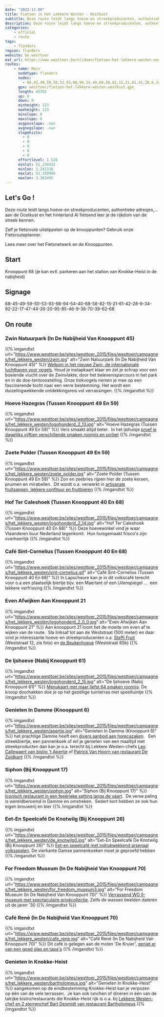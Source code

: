 ```yaml
---
date: "2022-11-09"
title: Fietsen in het Lekkere Westen - Oostkust
subtitle: Deze route leidt langs hoeve-en streekproducenten, authentieke adresjes,
description: Deze route leidt langs hoeve-en streekproducenten, authentieke adresjes,
categories:
    - official
    - route
tags:
    - flanders
region: flanders
website: be.westtoer
ext_url: https://www.westtoer.be/nl/doen/fietsen-het-lekkere-westen-oostkust
routes:
    - name: Main
      nodetype: flanders
      nodes:
        - 68,45,49,59,50,53,93,98,94,54,40,68,58,82,15,21,61,42,28,6,34,92,22,17,47,44,26,20,95,85,46,9,38,70,39,62,68
      gpx: westtoer/fietsen-het-lekkere-westen-oostkust.gpx
      length: 45785
      up: 0
      down: 0
      minheight: 123
      maxheight: 123
      minslope: 0
      maxslope: 0
      avgposslope: .nan
      avgnegslope: .nan
      slopehisto:
        - 0
        - 0
        - 0
        - 0
        - 0
      effortlevel: 1.526
      minlat: 51.234415
      minlon: 3.241338
      maxlat: 51.350499
      maxlon: 3.382495
---
```


## Let's Go ! 

Deze route leidt langs hoeve-en streekproducenten, authentieke adresjes,... aan de Oostkust en het hinterland   Al fietsend leer je de rijkdom van de streek kennen.

Zelf je fietsroute uitstippelen op de knooppunten? Gebruik onze Fietsrouteplanner.

Lees meer over het Fietsnetwerk en de Knooppunten.

## Start

Knooppunt 68 (je kan evtl. parkeren aan het station van Knokke-Heist in de nabijheid)

## Signage

68-45-49-59-50-53-93-98-94-54-40-68-58-82-15-21-61-42-28-6-34-92-22-17-47-44-26-20-95-85-46-9-38-70-39-62-68

## On route

### Zwin Natuurpark (In De Nabijheid Van Knooppunt 45)

{{% imgandtxt url="https://www.westtoer.be/sites/westtoer_2015/files/westtoer/campagnes/het_lekkere_westen/zwin.jpg" alt="Zwin Natuurpark (In De Nabijheid Van Knooppunt 45)" %}}
[Welkom in het nieuwe Zwin, de internationale luchthaven voor vogels](http://www.zwin.be). Houd je instapkaart klaar en zet je schrap voor een boeiende vlucht over de Zwinvlakte, door het belevenisparcours in het park en in de doe-tentoonstelling. Onze trekvogels nemen je mee op een fascinerende tocht naar een verre bestemming. Het wordt een duizelingwekkende ontdekkingsreis vol verrassingen.
{{% /imgandtxt %}}

### Hoeve Hazegras (Tussen Knooppunt 49 En 59)

{{% imgandtxt url="https://www.westtoer.be/sites/westtoer_2015/files/westtoer/campagnes/het_lekkere_westen/logohonderd_2_13.jpg" alt="Hoeve Hazegras (Tussen Knooppunt 49 En 59)" %}}
Vers smaakt altijd beter.  In het ijshuisje [proef je dagelijks vijftien verschillende smaken roomijs en sorbet](http://www.hazegras.be)
{{% /imgandtxt %}}

### Zoete Polder (Tussen Knooppunt 49 En 59)

{{% imgandtxt url="https://www.westtoer.be/sites/westtoer_2015/files/westtoer/campagnes/het_lekkere_westen/zoete_polder.jpg" alt="Zoete Polder (Tussen Knooppunt 49 En 59)" %}}
Zon en zeebries rijpen hier de zoete kersen, pruimen en mirabellen.  Dit wordt o.a. verwerkt in [artisanale fruitsappen, lekkere confituur en fruitbieren](http://www.zoetepolder.be)
{{% /imgandtxt %}}

### Hof Ter Caleshoek (Tussen Knooppunt 40 En 68)

{{% imgandtxt url="https://www.westtoer.be/sites/westtoer_2015/files/westtoer/campagnes/het_lekkere_westen/logohonderd_2_14.jpg" alt="Hof Ter Caleshoek (Tussen Knooppunt 40 En 68)" %}}
Deze hoevewinkel vind je waar Vlaanderen buur Nederland tegenkomt.  Hun huisgemaakt frisco's zijn overheerlijk
{{% /imgandtxt %}}

### Café Sint-Cornelius (Tussen Knooppunt 40 En 68)

{{% imgandtxt url="https://www.westtoer.be/sites/westtoer_2015/files/westtoer/campagnes/het_lekkere_westen/sint-cornelius.gif" alt="Café Sint-Cornelius (Tussen Knooppunt 40 En 68)" %}}
In Lapscheure kan je in dit volkscafé terecht voor o.a.een plaatselijk biertje bijv. een Maerlant of een Uilenspiegel ...  een lekkere verfrissing
{{% /imgandtxt %}}

### Even Afwijken Aan Knooppunt 21

{{% imgandtxt url="https://www.westtoer.be/sites/westtoer_2015/files/westtoer/campagnes/het_lekkere_westen/logohonderd_2_0_0.jpg" alt="Even Afwijken Aan Knooppunt 21" %}}
Aan knooppunt 21 loont het de moeite om even af te wijken van de route.  Sla linksaf tot aan de Weststraat (500 meter) en daar vind je interessante hoeve-en streekproducenten o.a. [Steffi Fruit](http://zoeken.onthaalopdeboerderij.be/steffi-fruit) (Weststraat 12, zie foto) en [de Beukenhoeve](http://zoeken.onthaalopdeboerderij.be/de-beukenhoeve) (Weststraat 65b)
{{% /imgandtxt %}}

### De Ijshoeve (Nabij Knooppunt 61)

{{% imgandtxt url="https://www.westtoer.be/sites/westtoer_2015/files/westtoer/campagnes/het_lekkere_westen/logohonderd_2_15.jpg" alt="De Ijshoeve (Nabij Knooppunt 61)" %}}
[Menukaart met maar liefst 64 smaken roomijs](http://www.deijshoeve.be). De knoop doorhakken doe je op het gezellige tuinterras met speeltuintje
{{% /imgandtxt %}}

### Genieten In Damme (Knooppunt 6)

{{% imgandtxt url="https://www.westtoer.be/sites/westtoer_2015/files/westtoer/campagnes/het_lekkere_westen/apertje.jpg" alt="Genieten In Damme (Knooppunt 6)" %}}
het prachtige Damme heeft een [divers aanbod aan horecazaken](http://www.toerismedamme.be/etenendrinken.htm).   Een streekbiertje, een pannenkoek of wil je genieten van een maaltijd met streekproducten dan kan je o.a. terecht bij Lekkere Westen-chefs [Leo Callewaert van bistro 't Apertje](http://www.hetlekkerewesten.be/apertje.html) of [Patrick Van Hoorn van restaurant De Zuidkant](http://www.hetlekkerewesten.be/zuidkant.html)
{{% /imgandtxt %}}

### Siphon (Bij Knooppunt 17)

{{% imgandtxt url="https://www.westtoer.be/sites/westtoer_2015/files/westtoer/campagnes/het_lekkere_westen/siphon.jpg" alt="Siphon (Bij Knooppunt 17)" %}}
[Iconisch restaurant in een feeërieke setting langs de vaart](http://www.siphon.be).  De verse paling is wereldberoemd in Damme en omstreken.  Sedert kort hebben ze ook hun eigen brouwerij en bier
{{% /imgandtxt %}}

### Eet-En Speelcafé De Knotwilg (Bij Knooppunt 26)

{{% imgandtxt url="https://www.westtoer.be/sites/westtoer_2015/files/westtoer/campagnes/het_lekkere_westen/de_knotwilg0.jpg" alt="Eet-En Speelcafé De Knotwilg (Bij Knooppunt 26)" %}}
[Eet-en speelcafé met indrukwekkend arsenaal volksspelen](http://www.deknotwilgoostkerke.be). De vierkante Damse pannenkoeken moet je geproefd hebben
{{% /imgandtxt %}}

### For Freedom Museum (In De Nabijheid Van Knooppunt 70)

{{% imgandtxt url="https://www.westtoer.be/sites/westtoer_2015/files/westtoer/campagnes/het_lekkere_westen/for_freedom_museum3.jpg" alt="For Freedom Museum (In De Nabijheid Van Knooppunt 70)" %}}
[Verrassend WO II-museum met spectaculaire privécollectie](http://www.forfreedommuseum.be). Zelfs de wassen beelden dateren uit de jaren '30
{{% /imgandtxt %}}

### Café René (In De Nabijheid Van Knooppunt 70)

{{% imgandtxt url="https://www.westtoer.be/sites/westtoer_2015/files/westtoer/campagnes/het_lekkere_westen/cafe_rene.jpg" alt="Café René (In De Nabijheid Van Knooppunt 70)" %}}
Dit café is gelegen aan de molen 'De Kruier', [geniet er van een goed glas en tapa's](http://www.caferene-knokke.be)
{{% /imgandtxt %}}

### Genieten In Knokke-Heist

{{% imgandtxt url="https://www.westtoer.be/sites/westtoer_2015/files/westtoer/campagnes/het_lekkere_westen/bartholomeus.jpg" alt="Genieten In Knokke-Heist" %}}
aangekomen op de eindbestemming Knokke-Heist kan je verpozen op één van de vele terrassen.  Je kan ook lunchen of dineren in één van de talrijke bistro/restaurants die Knokke-Heist rijk is o.a. bij [Lekkere Westen-chef en 2 sterrenchef Bart Desmidt van restaurant Bartholomeus](http://www.hetlekkerewesten.be/bartholomeus.html)
{{% /imgandtxt %}}


